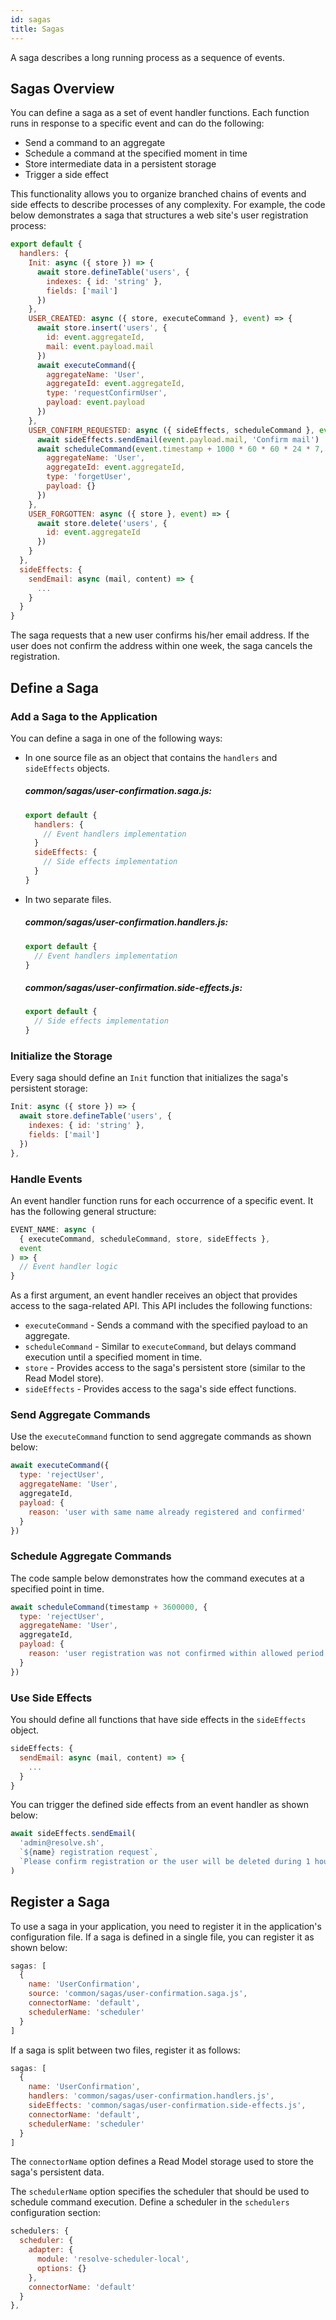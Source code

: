```yaml
---
id: sagas
title: Sagas
---
```


A saga describes a long running process as a sequence of events.

## Sagas Overview

You can define a saga as a set of event handler functions. Each function runs in response to a specific event and can do the following:

- Send a command to an aggregate
- Schedule a command at the specified moment in time
- Store intermediate data in a persistent storage
- Trigger a side effect

This functionality allows you to organize branched chains of events and side effects to describe processes of any complexity. For example, the code below demonstrates a saga that structures a web site's user registration process:

<!-- prettier-ignore-start -->

[mdis]:# (../tests/saga-sample/saga.js)
```js
export default {
  handlers: {
    Init: async ({ store }) => {
      await store.defineTable('users', {
        indexes: { id: 'string' },
        fields: ['mail']
      })
    },
    USER_CREATED: async ({ store, executeCommand }, event) => {
      await store.insert('users', {
        id: event.aggregateId,
        mail: event.payload.mail
      })
      await executeCommand({
        aggregateName: 'User',
        aggregateId: event.aggregateId,
        type: 'requestConfirmUser',
        payload: event.payload
      })
    },
    USER_CONFIRM_REQUESTED: async ({ sideEffects, scheduleCommand }, event) => {
      await sideEffects.sendEmail(event.payload.mail, 'Confirm mail')
      await scheduleCommand(event.timestamp + 1000 * 60 * 60 * 24 * 7, {
        aggregateName: 'User',
        aggregateId: event.aggregateId,
        type: 'forgetUser',
        payload: {}
      })
    },
    USER_FORGOTTEN: async ({ store }, event) => {
      await store.delete('users', {
        id: event.aggregateId
      })
    }
  },
  sideEffects: {
    sendEmail: async (mail, content) => {
      ...
    }
  }
}
```

<!-- prettier-ignore-end -->

The saga requests that a new user confirms his/her email address. If the user does not confirm the address within one week, the saga cancels the registration.

## Define a Saga

### Add a Saga to the Application

You can define a saga in one of the following ways:

- In one source file as an object that contains the `handlers` and `sideEffects` objects.

  ##### common/sagas/user-confirmation.saga.js:

  ```js
  export default {
    handlers: {
      // Event handlers implementation
    }
    sideEffects: {
      // Side effects implementation
    }
  }
  ```

- In two separate files.

  ##### common/sagas/user-confirmation.handlers.js:

  ```js
  export default {
    // Event handlers implementation
  }
  ```

  ##### common/sagas/user-confirmation.side-effects.js:

  ```js
  export default {
    // Side effects implementation
  }
  ```

### Initialize the Storage

Every saga should define an `Init` function that initializes the saga's persistent storage:

[mdis]: # '../tests/saga-sample/saga.js#init'

```js
Init: async ({ store }) => {
  await store.defineTable('users', {
    indexes: { id: 'string' },
    fields: ['mail']
  })
},
```

### Handle Events

An event handler function runs for each occurrence of a specific event. It has the following general structure:

```js
EVENT_NAME: async (
  { executeCommand, scheduleCommand, store, sideEffects },
  event
) => {
  // Event handler logic
}
```

As a first argument, an event handler receives an object that provides access to the saga-related API. This API includes the following functions:

- `executeCommand` - Sends a command with the specified payload to an aggregate.
- `scheduleCommand` - Similar to `executeCommand`, but delays command execution until a specified moment in time.
- `store` - Provides access to the saga's persistent store (similar to the Read Model store).
- `sideEffects` - Provides access to the saga's side effect functions.

### Send Aggregate Commands

Use the `executeCommand` function to send aggregate commands as shown below:

```js
await executeCommand({
  type: 'rejectUser',
  aggregateName: 'User',
  aggregateId,
  payload: {
    reason: 'user with same name already registered and confirmed'
  }
})
```

### Schedule Aggregate Commands

The code sample below demonstrates how the command executes at a specified point in time.

```js
await scheduleCommand(timestamp + 3600000, {
  type: 'rejectUser',
  aggregateName: 'User',
  aggregateId,
  payload: {
    reason: 'user registration was not confirmed within allowed period'
  }
})
```

### Use Side Effects

You should define all functions that have side effects in the `sideEffects` object.

```js
sideEffects: {
  sendEmail: async (mail, content) => {
    ...
  }
}
```

You can trigger the defined side effects from an event handler as shown below:

```js
await sideEffects.sendEmail(
  'admin@resolve.sh',
  `${name} registration request`,
  `Please confirm registration or the user will be deleted during 1 hour`
)
```

## Register a Saga

To use a saga in your application, you need to register it in the application's configuration file. If a saga is defined in a single file, you can register it as shown below:

```js
sagas: [
  {
    name: 'UserConfirmation',
    source: 'common/sagas/user-confirmation.saga.js',
    connectorName: 'default',
    schedulerName: 'scheduler'
  }
]
```

If a saga is split between two files, register it as follows:

```js
sagas: [
  {
    name: 'UserConfirmation',
    handlers: 'common/sagas/user-confirmation.handlers.js',
    sideEffects: 'common/sagas/user-confirmation.side-effects.js',
    connectorName: 'default',
    schedulerName: 'scheduler'
  }
]
```

The `connectorName` option defines a Read Model storage used to store the saga's persistent data.

The `schedulerName` option specifies the scheduler that should be used to schedule command execution. Define a scheduler in the `schedulers` configuration section:

```js
schedulers: {
  scheduler: {
    adapter: {
      module: 'resolve-scheduler-local',
      options: {}
    },
    connectorName: 'default'
  }
},
```

